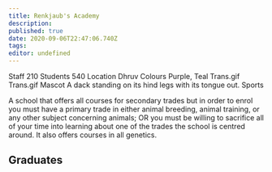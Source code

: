 ```yaml
---
title: Renkjaub's Academy
description: 
published: true
date: 2020-09-06T22:47:06.740Z
tags: 
editor: undefined
---
```


Staff 	210
Students 	540
Location 	Dhruv
Colours 	Purple, Teal Trans.gif Trans.gif
Mascot 	A dack standing on its hind legs with its tongue out.
Sports 	

A school that offers all courses for secondary trades but in order to enrol you must have a primary trade in either animal breeding, animal training, or any other subject concerning animals; OR you must be willing to sacrifice all of your time into learning about one of the trades the school is centred around. It also offers courses in all genetics.

## Graduates